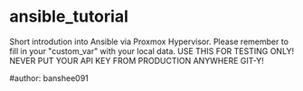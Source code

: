 # ansible_tutorial
Short introdution into Ansible via Proxmox Hypervisor.
Please remember to fill in your "custom_var" with your local data. USE THIS FOR TESTING ONLY! NEVER PUT YOUR API KEY FROM PRODUCTION ANYWHERE GIT-Y!



#author: banshee091
